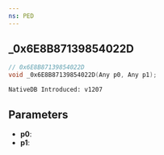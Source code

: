 ```yaml
---
ns: PED
---
```

## _0x6E8B87139854022D

```c
// 0x6E8B87139854022D
void _0x6E8B87139854022D(Any p0, Any p1);
```

```
NativeDB Introduced: v1207
```

## Parameters
* **p0**:
* **p1**:
